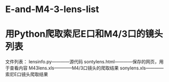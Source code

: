 # E-and-M4-3-lens-list
# 用Python爬取索尼E口和M4/3口的镜头列表

文件列表：
lensinfo.py————源代码
sontylens.html————保存的网页，用于查看内容
M43lens.xls————M4/3口镜头的爬取结果
sonylens.xls————索尼E口镜头爬取结果
